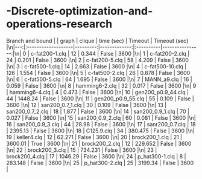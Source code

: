 # -Discrete-optimization-and-operations-research
Branch and bound
|    | graph              |   clique |   time (sec) | Timeout   |   Timeout (sec) |\n|---:|:-------------------|---------:|-------------:|:----------|----------------:|\n|  0 | c-fat200-1.clq     |       12 |        0.344 | False     |            3600 |\n|  1 | c-fat200-2.clq     |       24 |        0.201 | False     |            3600 |\n|  2 | c-fat200-5.clq     |       58 |        4.209 | False     |            3600 |\n|  3 | c-fat500-1.clq     |       14 |        2.663 | False     |            3600 |\n|  4 | c-fat500-10.clq    |      126 |        1.554 | False     |            3600 |\n|  5 | c-fat500-2.clq     |       26 |        0.878 | False     |            3600 |\n|  6 | c-fat500-5.clq     |       64 |        1.695 | False     |            3600 |\n|  7 | MANN_a9.clq        |       16 |        0.059 | False     |            3600 |\n|  8 | hamming6-2.clq     |       32 |        0.017 | False     |            3600 |\n|  9 | hamming6-4.clq     |        4 |        0.473 | False     |            3600 |\n| 10 | gen200_p0.9_44.clq |       44 |     1448.24  | False     |            3600 |\n| 11 | gen200_p0.9_55.clq |       55 |        0.109 | False     |            3600 |\n| 12 | san200_0.7_1.clq   |       30 |        0.109 | False     |            3600 |\n| 13 | san200_0.7_2.clq   |       18 |        1.877 | False     |            3600 |\n| 14 | san200_0.9_1.clq   |       70 |        0.027 | False     |            3600 |\n| 15 | san200_0.9_2.clq   |       60 |        0.081 | False     |            3600 |\n| 16 | san200_0.9_3.clq   |       44 |       28.98  | False     |            3600 |\n| 17 | sanr200_0.7.clq    |       18 |     2395.13  | False     |            3600 |\n| 18 | C125.9.clq         |       34 |      380.475 | False     |            3600 |\n| 19 | keller4.clq        |       12 |       62.271 | False     |            3600 |\n| 20 | brock200_1.clq     |       21 |     3600.01  | True      |            3600 |\n| 21 | brock200_2.clq     |       12 |      229.652 | False     |            3600 |\n| 22 | brock200_3.clq     |       15 |      734.231 | False     |            3600 |\n| 23 | brock200_4.clq     |       17 |     1046.29  | False     |            3600 |\n| 24 | p_hat300-1.clq     |        8 |      283.148 | False     |            3600 |\n| 25 | p_hat300-2.clq     |       25 |     3199.34  | False     |            3600 |
